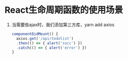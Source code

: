 # React生命周期函数的使用场景

1. 当需要些ajax时，我们添加第三方库，yarn add axios

   ```javascript
   componentDidMount() {
     axios.get('/api/todolist')
     .then(() => { alert('succ') })
     .catch(() => { alert('error') })
   }
   ```

   

